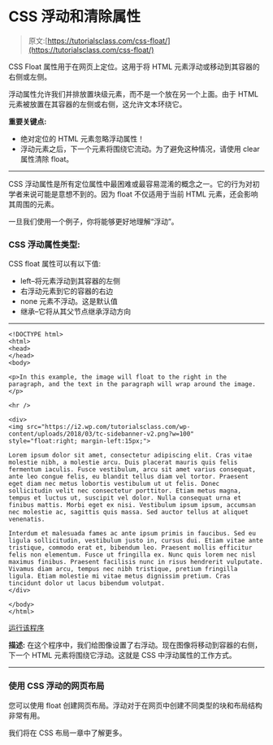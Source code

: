 # CSS 浮动和清除属性

> 原文:[https://tutorialsclass.com/css-float/](https://tutorialsclass.com/css-float/)

CSS Float 属性用于在网页上定位。这用于将 HTML 元素浮动或移动到其容器的右侧或左侧。

浮动属性允许我们并排放置块级元素，而不是一个放在另一个上面。由于 HTML 元素被放置在其容器的左侧或右侧，这允许文本环绕它。

**重要关键点:**

*   绝对定位的 HTML 元素忽略浮动属性！
*   浮动元素之后，下一个元素将围绕它流动。为了避免这种情况，请使用 clear 属性清除 float。

* * *

CSS 浮动属性是所有定位属性中最困难或最容易混淆的概念之一。它的行为对初学者来说可能是意想不到的。因为 float 不仅适用于当前 HTML 元素，还会影响其周围的元素。

一旦我们使用一个例子，你将能够更好地理解“浮动”。

### CSS 浮动属性类型:

CSS float 属性可以有以下值:

*   left–将元素浮动到其容器的左侧
*   右浮动元素到它的容器的右边
*   none 元素不浮动。这是默认值
*   继承–它将从其父节点继承浮动方向

* * *

```
<!DOCTYPE html>
<html>
<head>
</head>
<body>

<p>In this example, the image will float to the right in the paragraph, and the text in the paragraph will wrap around the image.</p>

<hr />

<div>
<img src="https://i2.wp.com/tutorialsclass.com/wp-content/uploads/2018/03/tc-sidebanner-v2.png?w=100" style="float:right; margin-left:15px;">

Lorem ipsum dolor sit amet, consectetur adipiscing elit. Cras vitae molestie nibh, a molestie arcu. Duis placerat mauris quis felis fermentum iaculis. Fusce vestibulum, arcu sit amet varius consequat, ante leo congue felis, eu blandit tellus diam vel tortor. Praesent eget diam nec metus lobortis vestibulum ut ut felis. Donec sollicitudin velit nec consectetur porttitor. Etiam metus magna, tempus et luctus ut, suscipit vel dolor. Nulla consequat urna et finibus mattis. Morbi eget ex nisi. Vestibulum ipsum ipsum, accumsan nec molestie ac, sagittis quis massa. Sed auctor tellus at aliquet venenatis.

Interdum et malesuada fames ac ante ipsum primis in faucibus. Sed eu ligula sollicitudin, vestibulum justo in, cursus dui. Etiam vitae ante tristique, commodo erat et, bibendum leo. Praesent mollis efficitur felis non elementum. Fusce ut fringilla ex. Nunc quis lorem nec nisl maximus finibus. Praesent facilisis nunc in risus hendrerit vulputate. Vivamus diam arcu, tempus nec nibh tristique, pretium fringilla ligula. Etiam molestie mi vitae metus dignissim pretium. Cras tincidunt dolor ut lacus bibendum volutpat.
</div>

</body>
</html>
```

[运行该程序](https://jsfiddle.net/ohzdoxyx/1/)

**描述:**
在这个程序中，我们给图像设置了右浮动。现在图像将移动到容器的右侧，下一个 HTML 元素将围绕它浮动。这就是 CSS 中浮动属性的工作方式。

* * *

### 使用 CSS 浮动的网页布局

您可以使用 float 创建网页布局。浮动对于在网页中创建不同类型的块和布局结构非常有用。

我们将在 CSS 布局一章中了解更多。